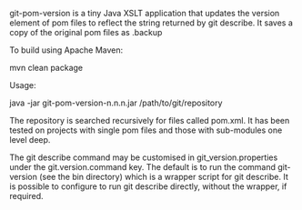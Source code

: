 
git-pom-version is a tiny Java XSLT application that updates the version element
of pom files to reflect the string returned by git describe. It saves a copy of
the original pom files as <filename>.backup

To build using Apache Maven:

mvn clean package

Usage:

java -jar git-pom-version-n.n.n.jar /path/to/git/repository

The repository is searched recursively for files called pom.xml. It has been
tested on projects with single pom files and those with sub-modules one level
deep.

The git describe command may be customised in git_version.properties under the
git.version.command key. The default is to run the command git-version (see
the bin directory) which is a wrapper script for git describe. It is possible
to configure to run git describe directly, without the wrapper, if required.

